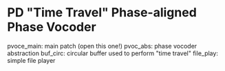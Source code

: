 # PD "Time Travel" Phase-aligned Phase Vocoder

pvoce_main: main patch (open this one!)
pvoc_abs:  phase vocoder abstraction
buf_circ: circular buffer used to perform "time travel"
file_play: simple file player

